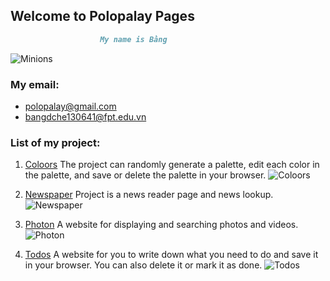## Welcome to Polopalay Pages

```markdown
                    My name is Bằng
```


![Minions](https://polopalay.github.io/img/img24.jpg)


### My email:

- polopalay@gmail.com
- bangdche130641@fpt.edu.vn

### List of my project:

1. [Coloors](https://polopalay.github.io/coloors)
The project can randomly generate a palette, edit each color in the palette,
and save or delete the palette in your browser.
![Coloors](https://polopalay.github.io/img/coolor.png)

2. [Newspaper](https://polopalay.github.io/newspaper)
Project is a news reader page and news lookup.
![Newspaper](https://polopalay.github.io/img/newspaper.png)

3. [Photon](https://polopalay.github.io/photon)
A website for displaying and searching photos and videos.
![Photon](https://polopalay.github.io/img/photon.png)

4. [Todos](https://polopalay.github.io/todos)
A website for you to write down what you need to do and save it in your browser.
You can also delete it or mark it as done.
![Todos](https://polopalay.github.io/img/todos.png)


